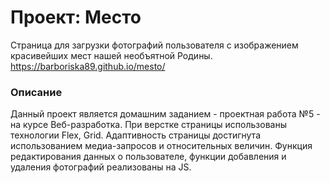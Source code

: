 # Проект: Место
Страница для загрузки фотографий пользователя с изображением красивейших мест нашей необъятной Родины.
https://barboriska89.github.io/mesto/

### Описание
Данный проект является домашним заданием - проектная работа №5 - на курсе Веб-разработка. При верстке страницы использованы технологии Flex, Grid. Адаптивность страницы достигнута использованием медиа-запросов и относительных величин. 
Функция редактирования данных о пользователе, функции добавления и удаления фотографий реализованы на JS.
